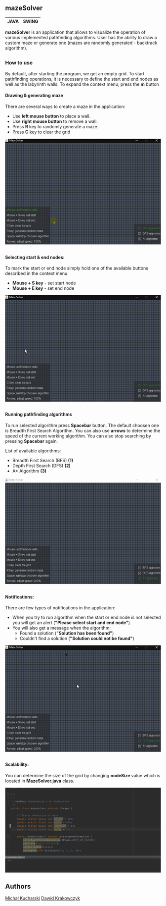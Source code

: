 ## mazeSolver
| JAVA | SWING |
|--|--|

**mazeSolver**  is an application that allows to visualize the operation of various implemented pathfinding algorithms. User has the ability to draw a custom maze or generate one (mazes are randomly generated - backtrack algorithm).




##
### How to use
  
By default, after starting the program, we get an empty grid. To start pathfinding operations, it is necessary to define the start and end nodes as well as the labyrinth walls. 
To expand the context menu, press the **m** button

#### Drawing & generating maze
There are several ways to create a maze in the application:
 
 - Use **left mouse button** to place a wall.
 - Use **right mouse button** to remove a wall.
 - Press **R** key to randomly generate a maze.
 - Press **C** key to clear the grid 

  ![Maze drawing gif](https://github.com/DKrakowczyk/mazeSolver/blob/master/readme_img/drawing.gif?raw=true)
  ##
#### Selecting start & end nodes:
  
To mark the start or end node simply hold one of the available buttons described in the context menu.

 - **Mouse + S key** - set start node
 - **Mouse + E key** - set end node
 
![Start&end placing](https://github.com/DKrakowczyk/mazeSolver/blob/master/readme_img/start_end.gif?raw=true)
##
#### Running pathfinding algorithms
  
  To run selected algorithm press **Spacebar** button. The default choosen one is Breadth First Search Algorithm. You can also use **arrows** to determine the speed of the current working algorithm. You can also stop searching by pressing **Spacebar** again.

List of available algorithms:

 - Breadth First Search (BFS) **(1)**
 - Depth First Search (DFS) **(2)**
 - A* Algorithm **(3)**
 
![solvers](https://github.com/DKrakowczyk/mazeSolver/blob/master/readme_img/running.gif?raw=true)
##
#### Notifications:
  
There are few types of notifications in the application:

 - When you try to run algorithm when the start or end node is not selected you will get an alert (**"Please select start and end node"**).
 - You will also get a message when the algorithm:
	 - Found a solution (**"Solution has been found"**)
	 - Couldn't find a solution (**"Solution could not be found"**)

![alerts](https://github.com/DKrakowczyk/mazeSolver/blob/master/readme_img/alerts.gif?raw=true)
##
#### Scalability:
You can determine the size of the grid by changing **nodeSize** value which is located in **MazeSolver.java** class.

![grid size](https://github.com/DKrakowczyk/mazeSolver/blob/master/readme_img/dimension.gif?raw=true)

## Authors

[Michał Kucharski](https://github.com/Kucharskov)
[Dawid Krakowczyk](https://github.com/DKrakowczyk)
